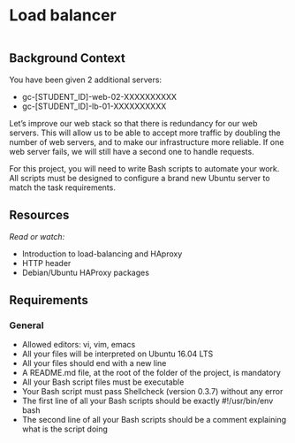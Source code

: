 # Load balancer

<p> 
   <imag src="">
</p>

<p>
   <img src="">
</p>

## Background Context

You have been given 2 additional servers:

+ gc-[STUDENT_ID]-web-02-XXXXXXXXXX
+ gc-[STUDENT_ID]-lb-01-XXXXXXXXXX

Let’s improve our web stack so that there is redundancy for our web servers. This will allow us to be able to accept more traffic by doubling the number of web servers, and to make our infrastructure more reliable. If one web server fails, we will still have a second one to handle requests.

For this project, you will need to write Bash scripts to automate your work. All scripts must be designed to configure a brand new Ubuntu server to match the task requirements.

## Resources
*Read or watch:*

+ Introduction to load-balancing and HAproxy
+ HTTP header
+ Debian/Ubuntu HAProxy packages

## Requirements

### General

+ Allowed editors: vi, vim, emacs
+ All your files will be interpreted on Ubuntu 16.04 LTS
+ All your files should end with a new line
+ A README.md file, at the root of the folder of the project, is mandatory
+ All your Bash script files must be executable
+ Your Bash script must pass Shellcheck (version 0.3.7) without any error
+ The first line of all your Bash scripts should be exactly #!/usr/bin/env bash
+ The second line of all your Bash scripts should be a comment explaining what is the script doing
